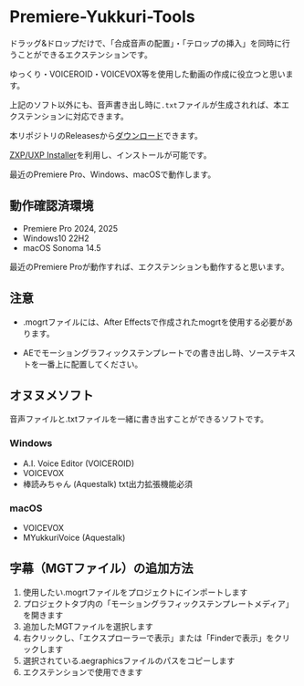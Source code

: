 # Premiere-Yukkuri-Tools

ドラッグ&ドロップだけで、「合成音声の配置」・「テロップの挿入」を同時に行うことができるエクステンションです。

ゆっくり・VOICEROID・VOICEVOX等を使用した動画の作成に役立つと思います。

上記のソフト以外にも、音声書き出し時に`.txt`ファイルが生成されれば、本エクステンションに対応できます。

本リポジトリのReleasesから[ダウンロード](https://github.com/tamago572/premiere-yukkuri-tools/releases/latest)できます。

[ZXP/UXP Installer](https://aescripts.com/learn/zxp-installer/)を利用し、インストールが可能です。

最近のPremiere Pro、Windows、macOSで動作します。

<!-- また、AquesTalk Playerを使用することで、音声の作成・配置・挿入をPremiere Pro内で完結させることが出来ます。

但し、AquesTalkのライセンスに従ってご利用ください。 -->

## 動作確認済環境

- Premiere Pro 2024, 2025
- Windows10 22H2
- macOS Sonoma 14.5

最近のPremiere Proが動作すれば、エクステンションも動作すると思います。

## 注意

- .mogrtファイルには、After Effectsで作成されたmogrtを使用する必要があります。

- AEでモーショングラフィックステンプレートでの書き出し時、ソーステキストを一番上に配置してください。

<!-- After Effectsを使用できない場合、Releasesからサンプルmogrtをダウンロードできるので、そちらをご利用ください。-->

## オヌヌメソフト

音声ファイルと.txtファイルを一緒に書き出すことができるソフトです。

### Windows

- A.I. Voice Editor (VOICEROID)
- VOICEVOX
- 棒読みちゃん (Aquestalk) txt出力拡張機能必須

### macOS

- VOICEVOX
- MYukkuriVoice (Aquestalk)

## 字幕（MGTファイル）の追加方法

1. 使用したい.mogrtファイルをプロジェクトにインポートします
2. プロジェクトタブ内の「モーショングラフィックステンプレートメディア」を開きます
3. 追加したMGTファイルを選択します
4. 右クリックし、「エクスプローラーで表示」または「Finderで表示」をクリックします
5. 選択されている.aegraphicsファイルのパスをコピーします
6. エクステンションで使用できます

